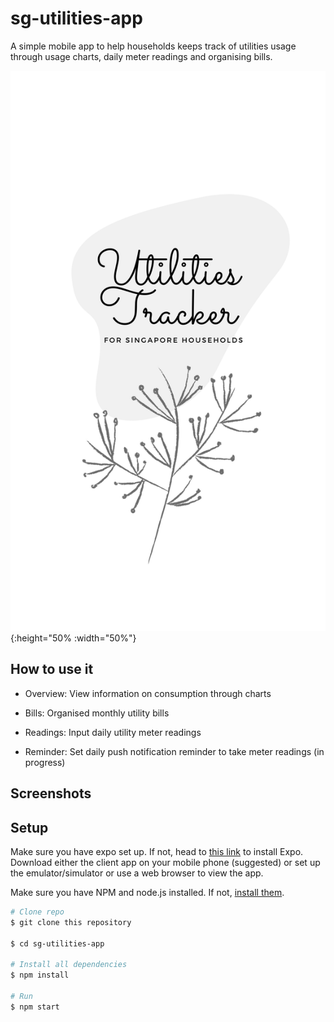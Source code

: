 # sg-utilities-app
A simple mobile app to help households keeps track of utilities usage through usage charts, daily meter readings and organising
bills.

![](/img/login.png){:height="50% :width="50%"}

## How to use it

* Overview: View information on consumption through charts 

* Bills: Organised monthly utility bills 

* Readings: Input daily utility meter readings 

* Reminder: Set daily push notification reminder to take meter readings (in progress)

## Screenshots

## Setup

Make sure you have expo set up.
If not, head to [this link](https://docs.expo.io/versions/latest/introduction/installation.html)
to install Expo. Download either the client app on your mobile phone (suggested) or set up the emulator/simulator or use a web browser to view
the app.

Make sure you have NPM and node.js installed.
If not, [install them](https://nodejs.org/en/).

```bash
# Clone repo
$ git clone this repository

$ cd sg-utilities-app

# Install all dependencies
$ npm install

# Run
$ npm start

```